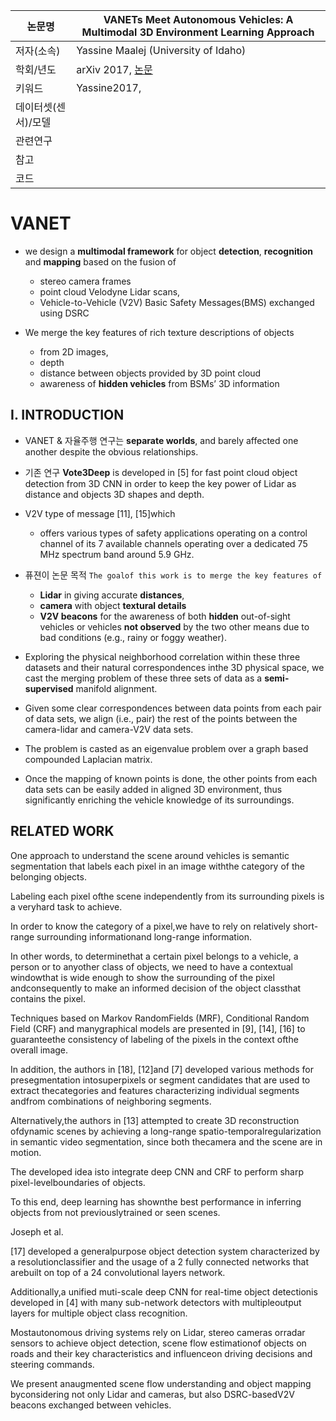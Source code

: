 
| 논문명 |VANETs Meet Autonomous Vehicles: A Multimodal 3D Environment Learning Approach |
| --- | --- |
| 저자\(소속\) | Yassine Maalej \(University of Idaho\) |
| 학회/년도 | arXiv 2017, [논문](https://arxiv.org/abs/1705.08624v1) |
| 키워드 | Yassine2017,  |
| 데이터셋(센서)/모델 | |
| 관련연구||
| 참고 | |
| 코드 | |

# VANET 

- we design a **multimodal framework** for object **detection**, **recognition** and **mapping** based on the fusion
of 
	- stereo camera frames
	- point cloud Velodyne Lidar scans,
	- Vehicle-to-Vehicle (V2V) Basic Safety Messages(BMS) exchanged using DSRC

- We merge the key features of rich texture descriptions of objects 
	- from 2D images, 
	- depth 
	- distance between objects provided by 3D point cloud 
	- awareness of **hidden vehicles** from BSMs’ 3D information


## I. INTRODUCTION

-  VANET & 자율주행 연구는 **separate worlds**, and barely affected one another despite the obvious relationships.

- 기존 연구 **Vote3Deep** is developed in [5] for fast point cloud object detection from 3D CNN in order to keep the key power of Lidar as distance and objects 3D shapes and depth. 

-  V2V type of message [11], [15]which 
	- offers various types of safety applications operating on a control channel of its 7 available channels operating over a dedicated 75 MHz spectrum band around 5.9 GHz. 

- 퓨젼이 논문 목적 `The goalof this work is to merge the key features of`
	-  **Lidar** in giving accurate **distances**, 
	-  **camera** with object **textural details**
	-  **V2V beacons** for the awareness of both **hidden** out-of-sight vehicles or vehicles **not observed** by the two other means due to bad conditions (e.g., rainy or foggy weather). 

- Exploring the physical neighborhood correlation within these three datasets and their natural correspondences inthe 3D physical space, we cast the merging problem of these three sets of data as a **semi-supervised** manifold alignment.

- Given some clear correspondences between data points from each pair of data sets, we align (i.e., pair) the rest of the points between the camera-lidar and camera-V2V data sets.

- The problem is casted as an eigenvalue problem over a graph based compounded Laplacian matrix. 

- Once the mapping of known points is done, the other points from each data sets can be easily added in aligned 3D environment, thus significantly enriching the vehicle knowledge of its surroundings. 

## RELATED WORK

One approach to understand the scene around vehicles is semantic segmentation that labels each pixel in an image withthe category of the belonging objects. 

Labeling each pixel ofthe scene independently from its surrounding pixels is a veryhard task to achieve. 

In order to know the category of a pixel,we have to rely on relatively short-range surrounding informationand long-range information. 

In other words, to determinethat a certain pixel belongs to a vehicle, a person or to anyother class of objects, we need to have a contextual windowthat is wide enough to show the surrounding of the pixel andconsequently to make an informed decision of the object classthat contains the pixel. 

Techniques based on Markov RandomFields (MRF), Conditional Random Field (CRF) and manygraphical models are presented in [9], [14], [16] to guaranteethe consistency of labeling of the pixels in the context ofthe overall image. 

In addition, the authors in [18], [12]and [7] developed various methods for presegmentation intosuperpixels or segment candidates that are used to extract thecategories and features characterizing individual segments andfrom combinations of neighboring segments. 

Alternatively,the authors in [13] attempted to create 3D reconstruction ofdynamic scenes by achieving a long-range spatio-temporalregularization in semantic video segmentation, since both thecamera and the scene are in motion. 

The developed idea isto integrate deep CNN and CRF to perform sharp pixel-levelboundaries of objects. 

To this end, deep learning has shownthe best performance in inferring objects from not previouslytrained or seen scenes. 

Joseph et al. 

[17] developed a generalpurpose object detection system characterized by a resolutionclassifier and the usage of a 2 fully connected networks that arebuilt on top of a 24 convolutional layers network. 

Additionally,a unified muti-scale deep CNN for real-time object detectionis developed in [4] with many sub-network detectors with multipleoutput layers for multiple object class recognition. 

Mostautonomous driving systems rely on Lidar, stereo cameras orradar sensors to achieve object detection, scene flow estimationof objects on roads and their key characteristics and influenceon driving decisions and steering commands. 

We present anaugmented scene flow understanding and object mapping byconsidering not only Lidar and cameras, but also DSRC-basedV2V beacons exchanged between vehicles.
<!--stackedit_data:
eyJoaXN0b3J5IjpbLTE2OTQ2NTUwNV19
-->